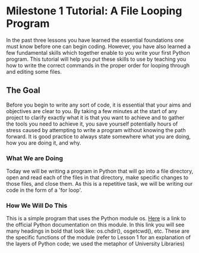 # Milestone 1 Tutorial: A File Looping Program

In the past three lessons you have learned the essential foundations one must know before one can begin coding. However, you have also learned a few fundamental skills which together enable to you write your first Python program. This tutorial will help you put these skills to use by teaching you how to write the correct commands in the proper order for looping through and editing some files.

## The Goal
Before you begin to write any sort of code, it is essential that your aims and objectives are clear to you. By taking a few minutes at the start of any project to clarify exactly what it is that you want to achieve and to gather the tools you need to achieve it, you save yourself potentially hours of stress caused by attempting to write a program without knowing the path forward. It is good practice to always state somewhere what you are doing, how you are doing it, and why.

### What We are Doing
Today we will be writing a program in Python that will go into a file directory, open and read each of the files in that directory, make specific changes to those files, and close them. As this is a repetitive task, we will be writing our code in the form of a 'for loop'.

### How We Will Do This
This is a simple program that uses the Python module os. [Here](https://docs.python.org/3/library/os.html) is a link to the official Python documentation on this module. In this link you will see many headings in bold that look like: os.chdir(), osgetcwd(), etc. These are the specific functions of the module (refer to Lesson 1 for an explanation of the layers of Python code; we used the metaphor of University Libraries) 
